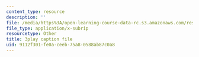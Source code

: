 ```yaml
---
content_type: resource
description: ''
file: /media/https%3A/open-learning-course-data-rc.s3.amazonaws.com/res-8-007-cosmic-origin-of-the-chemical-elements-fall-2019/9112f301fe0aceeb75a80588ab87c0a8_JM8vAGReKkc.srt
file_type: application/x-subrip
resourcetype: Other
title: 3play caption file
uid: 9112f301-fe0a-ceeb-75a8-0588ab87c0a8
---
```


